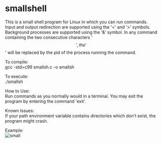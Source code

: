 # smallshell

This is a small shell program for Linux in which you can run commands. Input and output redirection are supported using the '<' and '>' symbols. Background processes are supported using the '&' symbol. In any command containing the two consecutive characters '$$', the '$$' will be replaced by the pid of the process running the command.

To compile:  
gcc -std=c99 smallsh.c -o smallsh

To execute:  
./smallsh

How to Use:  
Run commands as you normally would in a terminal. You may exit the program by entering the command 'exit'.

Known Issues:  
If your path environment variable contains directories which don't exist, the program might crash.

Example:  
![small](https://user-images.githubusercontent.com/114560165/193472627-89a35b6f-b45d-4498-8097-07a02da6affb.png)
